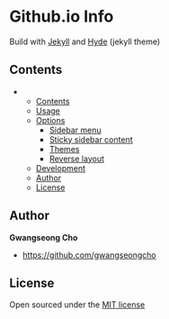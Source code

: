 # Github.io Info
Build with [Jekyll](http://jekyllrb.com) and [Hyde](https://github.com/poole/hyde) (jekyll theme)
## Contents

-	 
	- [Contents](#contents)
  - [Usage](#usage)
  - [Options](#options)
    - [Sidebar menu](#sidebar-menu)
    - [Sticky sidebar content](#sticky-sidebar-content)
    - [Themes](#themes)
    - [Reverse layout](#reverse-layout)
  - [Development](#development)
  - [Author](#author)
  - [License](#license)



## Author

**Gwangseong Cho**
- <https://github.com/gwangseongcho>


## License

Open sourced under the [MIT license](LICENSE.md)
